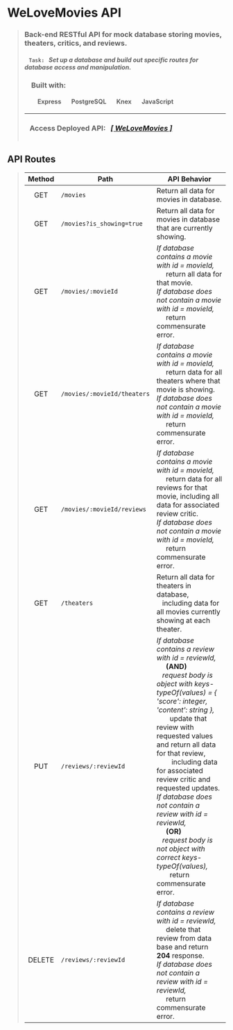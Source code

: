 # WeLoveMovies API
> ### Back-end RESTful API for mock database storing movies, theaters, critics, and reviews.
>
> #### &nbsp;&nbsp;&nbsp;`Task:`&nbsp;&nbsp; *Set up a database and build out specific routes for database access and manipulation.*
> 
> ### &nbsp;&nbsp;&nbsp; Built with:
> #### &nbsp;&nbsp;&nbsp;&nbsp;&nbsp;&nbsp;&nbsp;&nbsp; Express &nbsp;&nbsp;&nbsp;&nbsp;&nbsp; PostgreSQL &nbsp;&nbsp;&nbsp;&nbsp;&nbsp; Knex &nbsp;&nbsp;&nbsp;&nbsp;&nbsp; JavaScript
>
> ---
>
> ### &nbsp;&nbsp; Access Deployed API: &nbsp; *[\[ WeLoveMovies \]](https://we-love-movies-prod.herokuapp.com/movies)* <br>&nbsp;
 
## API Routes
> | Method | Path | API Behavior |
> |:------:|---------------------------|------------------------------------------------------------------------------------------------------------------------------------------------------------------------------------------------------------------------------------------------------------------------------------------------------------------------------------------------------------------------------------------------------------------------------------------------------------------------------|
> | GET    | `/movies`                   | Return all data for movies in database. |
> | GET    | `/movies?is_showing=true`   | Return all data for movies in database that are currently showing. |
> | GET    | `/movies/:movieId`          | *If database contains a movie with id = movieId,* <br>&nbsp;&nbsp;&nbsp;&nbsp; return all data for that movie. <br> *If database does not contain a movie with id = movieId,* <br>&nbsp;&nbsp;&nbsp;&nbsp; return commensurate error. |
> | GET    | `/movies/:movieId/theaters` | *If database contains a movie with id = movieId,* <br>&nbsp;&nbsp;&nbsp;&nbsp; return data for all theaters where that movie is showing. <br> *If database does not contain a movie with id = movieId,* <br>&nbsp;&nbsp;&nbsp;&nbsp; return commensurate error. |
> | GET    | `/movies/:movieId/reviews`  | *If database contains a movie with id = movieId,* <br>&nbsp;&nbsp;&nbsp;&nbsp; return data for all reviews for that movie, including all data for associated review critic. <br> *If database does not contain a movie with id = movieId,* <br>&nbsp;&nbsp;&nbsp;&nbsp; return commensurate error. |
> | GET    | `/theaters`                 | Return all data for theaters in database,  <br>&nbsp;&nbsp; including data for all movies currently showing at each theater. |
> | PUT    | `/reviews/:reviewId`        | *If database contains a review with id = reviewId,* <br>&nbsp;&nbsp;&nbsp;&nbsp; **(AND)** <br>&nbsp;&nbsp; *request body is object with keys-typeOf(values) = { 'score': integer, 'content': string },* <br>&nbsp;&nbsp;&nbsp;&nbsp;&nbsp;&nbsp; update that review with requested values and return all data for that review, <br>&nbsp;&nbsp;&nbsp;&nbsp;&nbsp;&nbsp;&nbsp; including data for associated review critic and requested updates. <br> *If database does not contain a review with id = reviewId,* <br>&nbsp;&nbsp;&nbsp;&nbsp; **(OR)** <br>&nbsp;&nbsp;  *request body is not object with correct keys-typeOf(values),* <br>&nbsp;&nbsp;&nbsp;&nbsp;&nbsp;&nbsp; return commensurate error. |
> | DELETE | `/reviews/:reviewId`        | *If database contains a review with id = reviewId,*  <br>&nbsp;&nbsp;&nbsp;&nbsp; delete that review from data base and return **204** response. <br> *If database does not contain a review with id = reviewId,* <br>&nbsp;&nbsp;&nbsp;&nbsp; return commensurate error. |
